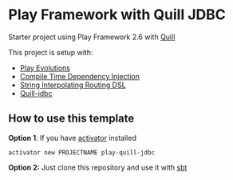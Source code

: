 # Play Framework with Quill JDBC


Starter project using Play Framework 2.6 with [Quill](http://getquill.io/)

This project is setup with:
* [Play Evolutions](https://www.playframework.com/documentation/2.5.x/Evolutions)
* [Compile Time Dependency Injection](https://www.playframework.com/documentation/2.5.x/ScalaCompileTimeDependencyInjection)
* [String Interpolating Routing DSL](https://www.playframework.com/documentation/2.5.x/ScalaSirdRouter)
* [Quill-jdbc](http://getquill.io/#quill-jdbc)

## How to use this template
**Option 1**: If you have [activator](https://www.lightbend.com/community/core-tools/activator-and-sbt) installed

    activator new PROJECTNAME play-quill-jdbc

**Option 2:** Just clone this repository and use it with [sbt](http://www.scala-sbt.org)
